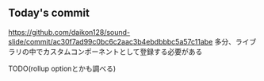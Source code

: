 ## Today's commit
https://github.com/daikon128/sound-slide/commit/ac30f7ad99c0bc6c2aac3b4ebdbbbc5a57c11abe
多分、ライブラリの中でカスタムコンポーネントとして登録する必要がある

TODO(rollup optionとかも調べる)
